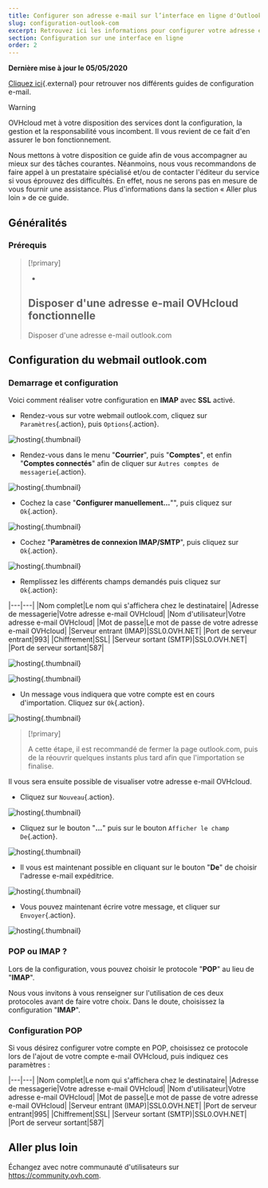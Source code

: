 ```yaml
---
title: Configurer son adresse e-mail sur l’interface en ligne d'Outlook.com
slug: configuration-outlook-com
excerpt: Retrouvez ici les informations pour configurer votre adresse e-mail sur outlook.com
section: Configuration sur une interface en ligne
order: 2
---
```


**Dernière mise à jour le 05/05/2020**

[Cliquez ici](../){.external} pour retrouver nos différents guides de configuration e-mail.


> [!warning]
>
> OVHcloud met à votre disposition des services dont la configuration, la gestion et la responsabilité vous incombent. Il vous revient de ce fait d'en assurer le bon fonctionnement.
> 
> Nous mettons à votre disposition ce guide afin de vous accompagner au mieux sur des tâches courantes. Néanmoins, nous vous recommandons de faire appel à un prestataire spécialisé et/ou de contacter l'éditeur du service si vous éprouvez des difficultés. En effet, nous ne serons pas en mesure de vous fournir une assistance. Plus d'informations dans la section « Aller plus loin » de ce guide.
> 

## Généralités

### Prérequis


> [!primary]
>
> - 
> Disposer d'une adresse e-mail OVHcloud fonctionnelle
> - 
> Disposer d'une adresse e-mail outlook.com
> 
> 


## Configuration du webmail outlook.com

### Demarrage et configuration
Voici comment réaliser votre configuration en  **IMAP**  avec  **SSL** activé.

- Rendez-vous sur votre webmail outlook.com, cliquez sur `Paramètres`{.action}, puis `Options`{.action}.


![hosting](images/2.PNG){.thumbnail}

- Rendez-vous dans le menu "**Courrier**", puis "**Comptes**", et enfin "**Comptes connectés**" afin de cliquer sur `Autres comptes de messagerie`{.action}.


![hosting](images/3.PNG){.thumbnail}

- Cochez la case "**Configurer manuellement...**"", puis cliquez sur `Ok`{.action}.


![hosting](images/4.PNG){.thumbnail}

- Cochez "**Paramètres de connexion IMAP/SMTP**", puis cliquez sur `Ok`{.action}.


![hosting](images/5.PNG){.thumbnail}

- Remplissez les différents champs demandés puis cliquez sur `Ok`{.action}:

|---|---|
|Nom complet|Le nom qui s'affichera chez le destinataire|
|Adresse de messagerie|Votre adresse e-mail OVHcloud|
|Nom d'utilisateur|Votre adresse e-mail OVHcloud|
|Mot de passe|Le mot de passe de votre adresse e-mail OVHcloud|
|Serveur entrant (IMAP)|SSL0.OVH.NET|
|Port de serveur entrant|993|
|Chiffrement|SSL|
|Serveur sortant (SMTP)|SSL0.OVH.NET|
|Port de serveur sortant|587|


![hosting](images/6.PNG){.thumbnail}


![hosting](images/7.PNG){.thumbnail}

- Un message vous indiquera que votre compte est en cours d'importation. Cliquez sur `Ok`{.action}.


![hosting](images/8.PNG){.thumbnail}



> [!primary]
>
> A cette étape, il est recommandé de fermer la page outlook.com, puis de la réouvrir quelques instants plus tard afin que l'importation se finalise.
> 

Il vous sera ensuite possible de visualiser votre adresse e-mail OVHcloud.

- Cliquez sur `Nouveau`{.action}.


![hosting](images/10.PNG){.thumbnail}

- Cliquez sur le bouton "**...**" puis sur le bouton `Afficher le champ De`{.action}.


![hosting](images/11.PNG){.thumbnail}

- Il vous est maintenant possible en cliquant sur le bouton "**De**" de choisir l'adresse e-mail expéditrice.


![hosting](images/12.PNG){.thumbnail}

- Vous pouvez maintenant écrire votre message, et cliquer sur `Envoyer`{.action}.


![hosting](images/13.PNG){.thumbnail}


### POP ou IMAP ?
Lors de la configuration, vous pouvez choisir le protocole "**POP**" au lieu de "**IMAP**".

Nous vous invitons à vous renseigner sur l'utilisation de ces deux protocoles avant de faire votre choix. Dans le doute, choisissez la configuration "**IMAP**".


### Configuration POP
Si vous désirez configurer votre compte en POP, choisissez ce protocole lors de l'ajout de votre compte e-mail OVHcloud, puis indiquez ces paramètres :

|---|---|
|Nom complet|Le nom qui s'affichera chez le destinataire|
|Adresse de messagerie|Votre adresse e-mail OVHcloud|
|Nom d'utilisateur|Votre adresse e-mail OVHcloud|
|Mot de passe|Le mot de passe de votre adresse e-mail OVHcloud|
|Serveur entrant (IMAP)|SSL0.OVH.NET|
|Port de serveur entrant|995|
|Chiffrement|SSL|
|Serveur sortant (SMTP)|SSL0.OVH.NET|
|Port de serveur sortant|587|

## Aller plus loin

Échangez avec notre communauté d'utilisateurs sur <https://community.ovh.com>.
